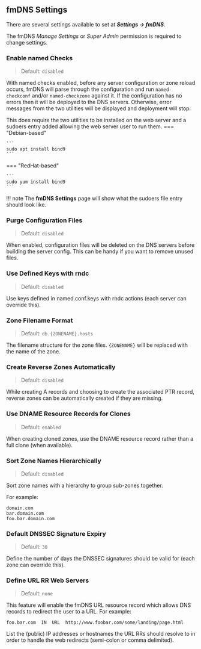 ## fmDNS Settings
There are several settings available to set at **_Settings → fmDNS_**.

The fmDNS _Manage Settings_ or _Super Admin_ permission is required to change settings.

### Enable named Checks
>Default: `disabled`

With named checks enabled, before any server configuration or zone reload occurs, fmDNS will parse through the configuration and run `named-checkconf` and/or `named-checkzone` against it.  If the configuration has no errors then it will be deployed to the DNS servers. Otherwise, error messages from the two utilities will be displayed and deployment will stop.

This does require the two utilities to be installed on the web server and a sudoers entry added allowing the web server user to run them.
=== "Debian-based"

    ```
    sudo apt install bind9
    ```

=== "RedHat-based"

    ```
    sudo yum install bind9
    ```

!!! note
    The **fmDNS Settings** page will show what the sudoers file entry should look like.


### Purge Configuration Files
>Default: `disabled`

When enabled, configuration files will be deleted on the DNS servers before building the server config. This can be handy if you want to remove unused files.

### Use Defined Keys with rndc
>Default: `disabled`

Use keys defined in named.conf.keys with rndc actions (each server can override this).

### Zone Filename Format
>Default: `db.{ZONENAME}.hosts`

The filename structure for the zone files. `{ZONENAME}` will be replaced with the name of the zone.

### Create Reverse Zones Automatically
>Default: `disabled`

While creating A records and choosing to create the associated PTR record, reverse zones can be automatically created if they are missing.

### Use DNAME Resource Records for Clones
>Default: `enabled`

When creating cloned zones, use the DNAME resource record rather than a full clone (when available).

### Sort Zone Names Hierarchically
>Default: `disabled`

Sort zone names with a hierarchy to group sub-zones together.

For example:
```
domain.com
bar.domain.com
foo.bar.domain.com
```

### Default DNSSEC Signature Expiry
>Default: `30`

Define the number of days the DNSSEC signatures should be valid for (each zone can override this).

### Define URL RR Web Servers
>Default: `none`

This feature will enable the fmDNS URL resource record which allows DNS records to redirect the user to a URL. For example:

`foo.bar.com  IN  URL  http://www.foobar.com/some/landing/page.html`

List the (public) IP addresses or hostnames the URL RRs should resolve to in order to handle the web redirects (semi-colon or comma delimited).